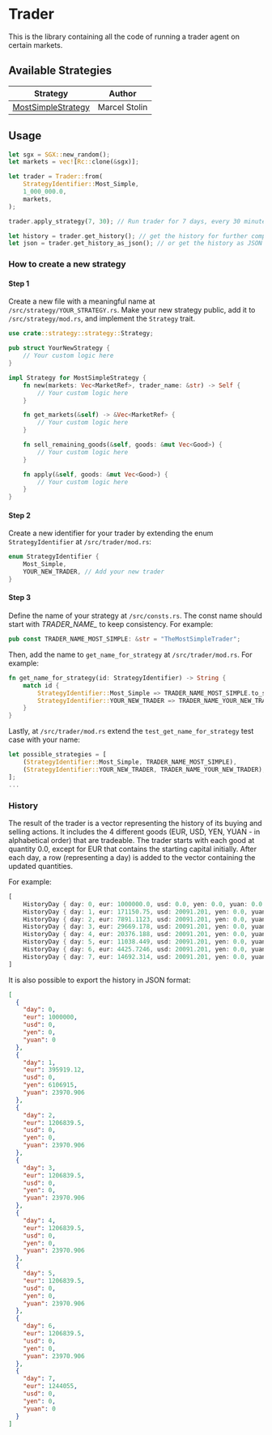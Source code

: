 # Trader

This is the library containing all the code of running a trader
agent on certain markets.

## Available Strategies

| Strategy                                      | Author        |
|-----------------------------------------------|---------------|
| [MostSimpleStrategy](./MostSimpleStrategy.md) | Marcel Stolin |

## Usage

```rust
let sgx = SGX::new_random();
let markets = vec![Rc::clone(&sgx)];

let trader = Trader::from(
    StrategyIdentifier::Most_Simple,
    1_000_000.0,
    markets,
);

trader.apply_strategy(7, 30); // Run trader for 7 days, every 30 minutes

let history = trader.get_history(); // get the history for further computations
let json = trader.get_history_as_json(); // or get the history as JSON string
```

### How to create a new strategy

#### Step 1

Create a new file with a meaningful name at `/src/strategy/YOUR_STRATEGY.rs`. Make your
new strategy public, add it to `/src/strategy/mod.rs`, and implement the
`Strategy` trait.

```rust
use crate::strategy::strategy::Strategy;

pub struct YourNewStrategy {
    // Your custom logic here
}

impl Strategy for MostSimpleStrategy {
    fn new(markets: Vec<MarketRef>, trader_name: &str) -> Self {
        // Your custom logic here
    }

    fn get_markets(&self) -> &Vec<MarketRef> {
        // Your custom logic here
    }

    fn sell_remaining_goods(&self, goods: &mut Vec<Good>) {
        // Your custom logic here
    }

    fn apply(&self, goods: &mut Vec<Good>) {
        // Your custom logic here
    }
}
```

#### Step 2

Create a new identifier for your trader by extending the enum 
`StrategyIdentifier` at `/src/trader/mod.rs`:

```rust
enum StrategyIdentifier {
    Most_Simple,
    YOUR_NEW_TRADER, // Add your new trader
}
```

#### Step 3

Define the name of your strategy at `/src/consts.rs`. The const name should
start with *TRADER_NAME_* to keep consistency. For example:

```rust
pub const TRADER_NAME_MOST_SIMPLE: &str = "TheMostSimpleTrader";
```

Then, add the name to `get_name_for_strategy` at `/src/trader/mod.rs`.
For example:

```rust
fn get_name_for_strategy(id: StrategyIdentifier) -> String {
    match id {
        StrategyIdentifier::Most_Simple => TRADER_NAME_MOST_SIMPLE.to_string(),
        StrategyIdentifier::YOUR_NEW_TRADER => TRADER_NAME_YOUR_NEW_TRADER.to_string(), // Add your new trader
    }
}
```

Lastly, at `/src/trader/mod.rs` extend the `test_get_name_for_strategy` test
case with your name:

```rust
let possible_strategies = [
    (StrategyIdentifier::Most_Simple, TRADER_NAME_MOST_SIMPLE),
    (StrategyIdentifier::YOUR_NEW_TRADER, TRADER_NAME_YOUR_NEW_TRADER), // Add your new trader
];
...
```

### History

The result of the trader is a vector representing the history
of its buying and selling actions. It includes the 4 different
goods (EUR, USD, YEN, YUAN - in alphabetical order) that are
tradeable. The trader starts with each good at quantity 0.0,
except for EUR that contains the starting capital initially.
After each day, a row (representing a day) is added to the 
vector containing the updated quantities.

For example:

```rust
[
    HistoryDay { day: 0, eur: 1000000.0, usd: 0.0, yen: 0.0, yuan: 0.0 },
    HistoryDay { day: 1, eur: 171150.75, usd: 20091.201, yen: 0.0, yuan: 25114.344 },
    HistoryDay { day: 2, eur: 7891.1123, usd: 20091.201, yen: 0.0, yuan: 25114.344 },
    HistoryDay { day: 3, eur: 29669.178, usd: 20091.201, yen: 0.0, yuan: 25114.344 },
    HistoryDay { day: 4, eur: 20376.188, usd: 20091.201, yen: 0.0, yuan: 25114.344 },
    HistoryDay { day: 5, eur: 11038.449, usd: 20091.201, yen: 0.0, yuan: 25114.344 },
    HistoryDay { day: 6, eur: 4425.7246, usd: 20091.201, yen: 0.0, yuan: 25114.344 },
    HistoryDay { day: 7, eur: 14692.314, usd: 20091.201, yen: 0.0, yuan: 0.0 }
]
```

It is also possible to export the history in JSON format:

```json
[
  {
    "day": 0,
    "eur": 1000000,
    "usd": 0,
    "yen": 0,
    "yuan": 0
  },
  {
    "day": 1,
    "eur": 395919.12,
    "usd": 0,
    "yen": 6106915,
    "yuan": 23970.906
  },
  {
    "day": 2,
    "eur": 1206839.5,
    "usd": 0,
    "yen": 0,
    "yuan": 23970.906
  },
  {
    "day": 3,
    "eur": 1206839.5,
    "usd": 0,
    "yen": 0,
    "yuan": 23970.906
  },
  {
    "day": 4,
    "eur": 1206839.5,
    "usd": 0,
    "yen": 0,
    "yuan": 23970.906
  },
  {
    "day": 5,
    "eur": 1206839.5,
    "usd": 0,
    "yen": 0,
    "yuan": 23970.906
  },
  {
    "day": 6,
    "eur": 1206839.5,
    "usd": 0,
    "yen": 0,
    "yuan": 23970.906
  },
  {
    "day": 7,
    "eur": 1244055,
    "usd": 0,
    "yen": 0,
    "yuan": 0
  }
]
```
